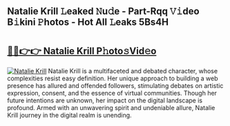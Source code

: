 ## Natalie Krill 𝙻eaked 𝙽u𝚍e - Part-Rqq 𝚅𝚒deo B𝚒kini 𝙿hotos - Hot All 𝙻eaks 5Bs4H

# <h2><a href="http://ld58lg4.urlbe.top/?page=Natalie+Krill">🔗🔗👉👉 Natalie Krill P𝚑oto𝚜Vid𝚎o</a></h2>

[![Natalie Krill](https://i.imgur.com/eBuTRDB.gif)](http://ld58lg4.urlbe.top/?page=Natalie+Krill)
Natalie Krill is a multifaceted and debated character, whose complexities resist easy definition. Her unique approach to building a web presence has allured and offended followers, stimulating debates on artistic expression, consent, and the essence of virtual communities. Though her future intentions are unknown, her impact on the digital landscape is profound. Armed with an unwavering spirit and undeniable allure, Natalie Krill journey in the digital realm is unending.
